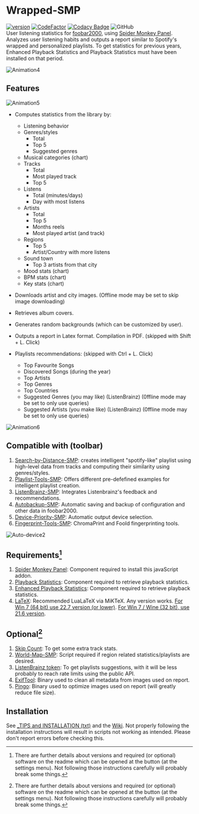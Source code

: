 # Wrapped-SMP
[![version][version_badge]][changelog]
[![CodeFactor][codefactor_badge]](https://www.codefactor.io/repository/github/regorxxx/wrapped-smp/overview/main)
[![Codacy Badge][codacy_badge]](https://www.codacy.com/gh/regorxxx/Wrapped-SMP/dashboard?utm_source=github.com&amp;utm_medium=referral&amp;utm_content=regorxxx/Wrapped-SMP&amp;utm_campaign=Badge_Grade)
![GitHub](https://img.shields.io/github/license/regorxxx/Wrapped-SMP)  
User listening statistics for [foobar2000](https://www.foobar2000.org), using [Spider Monkey Panel](https://theqwertiest.github.io/foo_spider_monkey_panel). Analyzes user listening habits and outputs a report similar to Spotify's wrapped and personalized playlists. To get statistics for previous years, Enhanced Playback Statistics and Playback Statistics must have been installed on that period.

![Animation4](https://user-images.githubusercontent.com/83307074/116752367-002d9100-a9f5-11eb-8a03-0ee323634742.gif)

## Features

![Animation5](https://user-images.githubusercontent.com/83307074/116752374-01f75480-a9f5-11eb-9d30-a9958079b1ee.gif)

- Computes statistics from the library by:
	* Listening behavior
	* Genres/styles
		+ Total
		+ Top 5
		+ Suggested genres
	* Musical categories (chart)
	* Tracks
		+ Total
		+ Most played track
		+ Top 5
	* Listens
		+ Total (minutes/days)
		+ Day with most listens
	* Artists
		+ Total
		+ Top 5
		+ Months reels
		+ Most played artist (and track)
	* Regions
		+ Top 5
		+ Artist/Country with more listens
	* Sound town
		+ Top 3 artists from that city
	* Mood stats (chart)
	* BPM stats (chart)
	* Key stats (chart)

- Downloads artist and city images.
  (Offline mode may be set to skip image downloading)

- Retrieves album covers.

- Generates random backgrounds (which can be customized by user).

- Outputs a report in Latex format. Compilation in PDF.
  (skipped with Shift + L. Click)

- Playlists recommendations: 
  (skipped with Ctrl + L. Click)
	* Top Favourite Songs
	* Discovered Songs (during the year)
	* Top Artists
	* Top Genres
	* Top Countries
	* Suggested Genres (you may like) (ListenBrainz)
	  (0ffline mode may be set to only use queries)
	* Suggested Artists (you make like) (ListenBrainz)
	  (0ffline mode may be set to only use queries)

![Animation6](https://user-images.githubusercontent.com/83307074/116752378-03c11800-a9f5-11eb-9971-b3eff6e8d0fa.gif)

## Compatible with (toolbar)
1. [Search-by-Distance-SMP](https://github.com/regorxxx/Search-by-Distance-SMP): creates intelligent "spotify-like" playlist using high-level data from tracks and computing their similarity using genres/styles.
2. [Playlist-Tools-SMP](https://github.com/regorxxx/Playlist-Tools-SMP): Offers different pre-defefined examples for intelligent playlist creation.
3. [ListenBrainz-SMP](https://github.com/regorxxx/ListenBrainz-SMP): Integrates Listenbrainz's feedback and recommendations.
4. [Autobackup-SMP](https://github.com/regorxxx/Autobackup-SMP): Automatic saving and backup of configuration and other data in foobar2000.
5. [Device-Priority-SMP](https://github.com/regorxxx/Device-Priority-SMP): Automatic output device selection.
5. [Fingerprint-Tools-SMP](https://github.com/regorxxx/Fingerprint-Tools-SMP): ChromaPrint and FooId fingerprinting tools.

![Auto-device2](https://user-images.githubusercontent.com/83307074/125861102-9253716b-ded6-41d5-83b5-84664edeb17f.gif)

## Requirements[^details]
1. [Spider Monkey Panel](https://theqwertiest.github.io/foo_spider_monkey_panel): Component required to install this javaScript addon.
2. [Playback Statistics](https://www.foobar2000.org/components/view/foo_playcount): Component required to retrieve playback statistics.
3. [Enhanced Playback Statistics](https://www.foobar2000.org/components/view/foo_enhanced_playcount): Component required to retrieve playback statistics.
4. [LaTeX](https://miktex.org): Recommended LuaLaTeX via MiKTeX. Any version works. [For Win 7 (64 bit) use 22.7 version (or lower)](https://www.npackd.org/p/org.miktex.MiKTeX64/22.7). [For Win 7 / Wine (32 bit), use 21.6 version](https://www.npackd.org/p/org.miktex.MiKTeX/21.6).

## Optional[^details]
1. [Skip Count](https://github.com/Fjara-h/foo_skipcount): To get some extra track stats.
2. [World-Map-SMP](https://github.com/regorxxx/World-Map-SMP): Script required if region related statistics/playlists are desired.
3. [ListenBrainz token](https://listenbrainz.org/settings/import/): To get playlists suggestions, with it will be less probably to reach rate limits using the public API.
4. [ExifTool](https://exiftool.org): Binary used to clean all metadata from images used on report.
5. [Pingo](https://css-ig.net/pingo): Binary used to optimize images used on report (will greatly reduce file size).

##  Installation
See [_TIPS and INSTALLATION (txt)](https://github.com/regorxxx/Wrapped-SMP/blob/main/_TIPS%20and%20INSTALLATION.txt) and the [Wiki](https://github.com/regorxxx/Wrapped-SMP/wiki/Installation).
Not properly following the installation instructions will result in scripts not working as intended. Please don't report errors before checking this.

[^details]: There are further details about versions and  required (or optional) software on the readme which can be opened at the button (at the settings menu). Not following those instructions carefully will probably break some things.

[changelog]: CHANGELOG.md
[version_badge]: https://img.shields.io/github/release/regorxxx/Wrapped-SMP.svg
[codacy_badge]: https://api.codacy.com/project/badge/Grade/d68ef528f77646bca546fd206d28e8a1
[codefactor_badge]: https://www.codefactor.io/repository/github/regorxxx/Wrapped-SMP/badge/main
